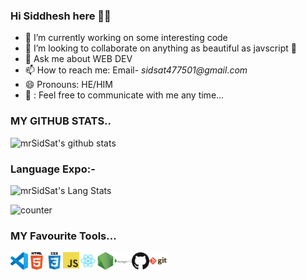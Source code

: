 ### Hi Siddhesh here 👋:wave:

<!--
**mrSidSat/mrSidSat** is a ✨ _special_ ✨ repository because its `README.md` (this file) appears on your GitHub profile.

Here are some ideas to get you started:-->

- 🔭 I’m currently working on some interesting code
- 👯 I’m looking to collaborate on anything as beautiful as javscript :love_you_gesture:
- 💬 Ask me about WEB DEV
- 📫 How to reach me: Email- *_sidsat477501@gmail.com_*
- 😄 Pronouns: HE/HIM
- :hugs: : Feel free to communicate with me any time...

### MY GITHUB STATS..
![mrSidSat's github stats](https://github-readme-stats.vercel.app/api?username=mrSidSat&show_icons=true&)

### Language Expo:-
![mrSidSat's Lang Stats](https://github-readme-stats.vercel.app/api/top-langs/?username=mrSidSat&show_icons=true&hide=html&layout=compact)

<p> <img src="https://komarev.com/ghpvc/?username=mrSidSat&color=blue" alt="counter" /> </p>

### MY Favourite Tools...
<img align="left" alt="Visual Studio Code" width="28px" src="https://raw.githubusercontent.com/github/explore/80688e429a7d4ef2fca1e82350fe8e3517d3494d/topics/visual-studio-code/visual-studio-code.png" />
<img align="left" alt="HTML5" width="28px" src="https://raw.githubusercontent.com/github/explore/80688e429a7d4ef2fca1e82350fe8e3517d3494d/topics/html/html.png" />
<img align="left" alt="CSS3" width="28px" src="https://raw.githubusercontent.com/github/explore/80688e429a7d4ef2fca1e82350fe8e3517d3494d/topics/css/css.png" />
<img align="left" alt="JavaScript" width="26px" src="https://raw.githubusercontent.com/github/explore/80688e429a7d4ef2fca1e82350fe8e3517d3494d/topics/javascript/javascript.png" />
<img align="left" alt="React" width="28px" src="https://raw.githubusercontent.com/github/explore/80688e429a7d4ef2fca1e82350fe8e3517d3494d/topics/react/react.png" />
<img align="left" alt="Node.js" width="28px" src="https://raw.githubusercontent.com/github/explore/80688e429a7d4ef2fca1e82350fe8e3517d3494d/topics/nodejs/nodejs.png" />
<img align="left" alt="MongoDB" width="28px" src="https://raw.githubusercontent.com/github/explore/80688e429a7d4ef2fca1e82350fe8e3517d3494d/topics/mongodb/mongodb.png" />
<img align="left" alt="GitHub" width="28px" src="https://raw.githubusercontent.com/github/explore/78df643247d429f6cc873026c0622819ad797942/topics/github/github.png" />
<img align="left" alt="Git" width="28px" src="https://raw.githubusercontent.com/github/explore/80688e429a7d4ef2fca1e82350fe8e3517d3494d/topics/git/git.png" />
